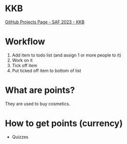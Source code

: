# KKB

[GitHub Projects Page - SAF 2023 - KKB](https://github.com/users/10KSA01/projects/1/views/1)

# Workflow
1. Add item to todo list (and assign 1 or more people to it)
2. Work on it
3. Tick off item
4. Put ticked off item to bottom of list

# What are points?
They are used to buy cosmetics.

# How to get points (currency)
- Quizzes
